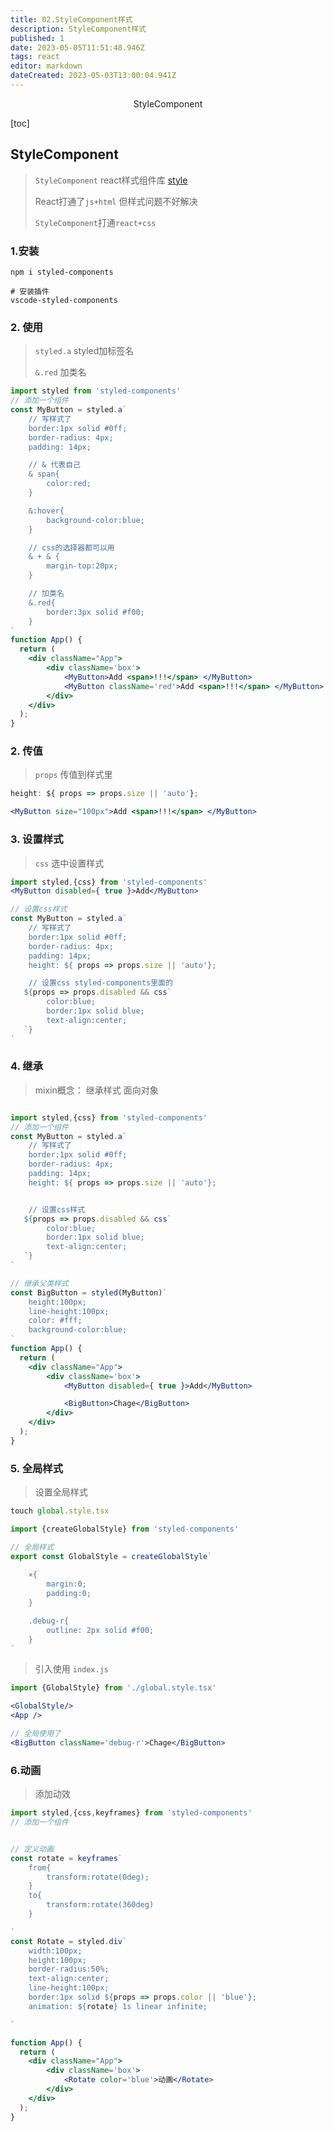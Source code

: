 ```yaml
---
title: 02.StyleComponent样式
description: StyleComponent样式
published: 1
date: 2023-05-05T11:51:48.946Z
tags: react
editor: markdown
dateCreated: 2023-05-03T13:00:04.941Z
---
```


<center>StyleComponent</center>



[toc]





## StyleComponent

> `StyleComponent` react样式组件库 [style](https://styled-components.com/)
>
> React打通了`js+html` 但样式问题不好解决
>
> `StyleComponent`打通`react+css`





### 1.安装

```shell
npm i styled-components

# 安装插件
vscode-styled-components
```





### 2. 使用

> `styled.a` styled加标签名
>
> `&.red` 加类名

```jsx
import styled from 'styled-components'
// 添加一个组件
const MyButton = styled.a`
    // 写样式了
    border:1px solid #0ff;
    border-radius: 4px;
    padding: 14px;

    // & 代表自己
    & span{
        color:red;
    }

    &:hover{
        background-color:blue;
    }

    // css的选择器都可以用
    & + & {
        margin-top:20px;
    }

    // 加类名
    &.red{
        border:3px solid #f00;
    }
`
function App() {
  return (
    <div className="App">
        <div className='box'>
            <MyButton>Add <span>!!!</span> </MyButton>
            <MyButton className='red'>Add <span>!!!</span> </MyButton>
        </div>
    </div>
  );
}
```



### 2. 传值

> `props` 传值到样式里

```jsx
height: ${ props => props.size || 'auto'};

<MyButton size="100px">Add <span>!!!</span> </MyButton>
```



### 3. 设置样式

> `css` 选中设置样式

```jsx
import styled,{css} from 'styled-components'
<MyButton disabled={ true }>Add</MyButton>

// 设置css样式
const MyButton = styled.a`
    // 写样式了
    border:1px solid #0ff;
    border-radius: 4px;
    padding: 14px;
    height: ${ props => props.size || 'auto'};

    // 设置css styled-components里面的
   ${props => props.disabled && css`
        color:blue;
        border:1px solid blue;
        text-align:center;
   `}
`
```



### 4. 继承

> mixin概念： 继承样式 面向对象

```jsx

import styled,{css} from 'styled-components'
// 添加一个组件
const MyButton = styled.a`
    // 写样式了
    border:1px solid #0ff;
    border-radius: 4px;
    padding: 14px;
    height: ${ props => props.size || 'auto'};


    // 设置css样式
   ${props => props.disabled && css`
        color:blue;
        border:1px solid blue;
        text-align:center;
   `}
`

// 继承父类样式
const BigButton = styled(MyButton)`
    height:100px;
    line-height:100px;
    color: #fff;
    background-color:blue;
`
function App() {
  return (
    <div className="App">
        <div className='box'>
            <MyButton disabled={ true }>Add</MyButton>

            <BigButton>Chage</BigButton>
        </div>
    </div>
  );
}
```



### 5. 全局样式

> 设置全局样式

```jsx
touch global.style.tsx

import {createGlobalStyle} from 'styled-components'

// 全局样式
export const GlobalStyle = createGlobalStyle`
    
    ×{
        margin:0;
        padding:0;
    }

    .debug-r{
        outline: 2px solid #f00;
    }
`
```

> 引入使用 `index.js`

```jsx
import {GlobalStyle} from './global.style.tsx'

<GlobalStyle/>
<App />

// 全局使用了
<BigButton className='debug-r'>Chage</BigButton>
```



### 6.动画

> 添加动效

```jsx
import styled,{css,keyframes} from 'styled-components'
// 添加一个组件


// 定义动画
const rotate = keyframes`
    from{
        transform:rotate(0deg);
    }
    to{
        transform:rotate(360deg)
    }

`
const Rotate = styled.div`
    width:100px;
    height:100px;
    border-radius:50%;
    text-align:center;
    line-height:100px;
    border:1px solid ${props => props.color || 'blue'};
    animation: ${rotate} 1s linear infinite;

`

function App() {
  return (
    <div className="App">
        <div className='box'>
            <Rotate color='blue'>动画</Rotate>
        </div>
    </div>
  );
}
```

